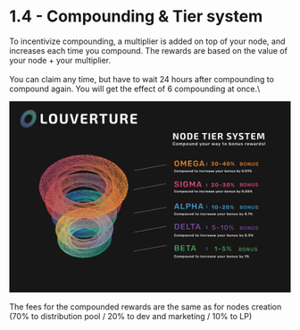 # 1.4 - Compounding & Tier system

To incentivize compounding, a multiplier is added on top of your node, and increases each time you compound. The rewards are based on the value of your node + your multiplier.\
\
You can claim any time, but have to wait 24 hours after compounding to compound again. You will get the effect of 6 compounding at once.\


![](../.gitbook/assets/LVT.jpeg)

The fees for the compounded rewards are the same as for nodes creation (70% to distribution pool / 20% to dev and marketing / 10% to LP)
